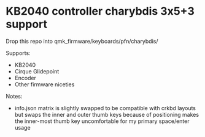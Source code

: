 # KB2040 controller charybdis 3x5+3 support

Drop this repo into qmk_firmware/keyboards/pfn/charybdis/

Supports:

* KB2040
* Cirque Glidepoint
* Encoder
* Other firmware niceties

Notes:
* info.json matrix is slightly swapped to be compatible with crkbd layouts
  but swaps the inner and outer thumb keys because of positioning makes the
  inner-most thumb key uncomfortable for my primary space/enter usage